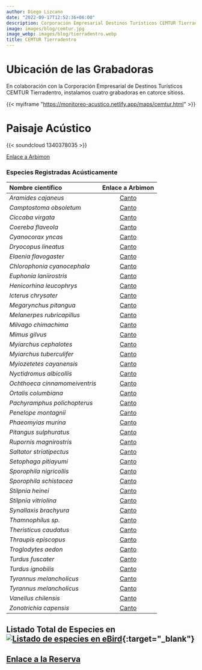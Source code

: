 ```yaml
---
author: Diego Lizcano
date: "2022-09-17T12:52:36+06:00"
description: Corporación Empresarial Destinos Turísticos CEMTUR Tierradentro
image: images/blog/cemtur.jpg
image_webp: images/blog/tierradentro.webp
title: CEMTUR Tierradentro
---
```


# Ubicación de las Grabadoras


En colaboración con la Corporación Empresarial de Destinos Turísticos CEMTUR Tierradentro, instalamos cuatro grabadoras en catorce sitioss.

{{< myiframe "https://monitoreo-acustico.netlify.app/maps/cemtur.html" >}}



# Paisaje Acústico

{{< soundcloud 1340378035 >}}



[Enlace a Arbimon](https://arbimon.rfcx.org/project/destinos-awake/visualizer/rec/43294217)



### Especies Registradas Acústicamente


|__Nombre científico__| Enlace a Arbimon|
| :---        |     :----:   |
|_Aramides cajaneus_| [Canto]( https://arbimon.rfcx.org/project/destinos-awake/visualizer/rec/43304115 ) |
|_Camptostoma obsoletum_| [Canto]( https://arbimon.rfcx.org/project/destinos-awake/visualizer/rec/43513154 ) |
|_Ciccaba virgata_| [Canto]( https://arbimon.rfcx.org/project/destinos-awake/visualizer/rec/43295228 ) |
|_Coereba flaveola_| [Canto]( https://arbimon.rfcx.org/project/destinos-awake/visualizer/rec/47063419 ) |
|_Cyanocorax yncas_| [Canto]( https://arbimon.rfcx.org/project/destinos-awake/visualizer/rec/43297744 ) |
|_Dryocopus lineatus_| [Canto]( https://arbimon.rfcx.org/project/destinos-awake/visualizer/rec/43294779 ) |
|_Elaenia flavogaster_| [Canto]( https://arbimon.rfcx.org/project/destinos-awake/visualizer/rec/43294555 ) |
|_Chlorophonia cyanocephala_| [Canto]( https://arbimon.rfcx.org/project/destinos-awake/visualizer/rec/43514003 ) |
|_Euphonia laniirostris_| [Canto]( https://arbimon.rfcx.org/project/destinos-awake/visualizer/rec/43294542 ) |
|_Henicorhina leucophrys_| [Canto]( https://arbimon.rfcx.org/project/destinos-awake/visualizer/rec/43389099 ) |
|_Icterus chrysater_| [Canto]( https://arbimon.rfcx.org/project/destinos-awake/visualizer/rec/43614791) |
|_Megarynchus pitangua_| [Canto]( https://arbimon.rfcx.org/project/destinos-awake/visualizer/rec/43304442 ) |
|_Melanerpes rubricapillus_| [Canto]( https://arbimon.rfcx.org/project/destinos-awake/visualizer/rec/43305957 ) |
|_Milvago chimachima_| [Canto]( https://arbimon.rfcx.org/project/destinos-awake/visualizer/rec/43304278 ) |
|_Mimus gilvus_| [Canto]( https://arbimon.rfcx.org/project/destinos-awake/visualizer/rec/43391058 ) |
|_Myiarchus cephalotes_| [Canto]( https://arbimon.rfcx.org/project/destinos-awake/visualizer/rec/43294432 ) |
|_Myiarchus tuberculifer_| [Canto]( https://arbimon.rfcx.org/project/destinos-awake/visualizer/rec/43304240 ) |
|_Myiozetetes cayanensis_| [Canto]( https://arbimon.rfcx.org/project/destinos-awake/visualizer/rec/43294423 ) |
|_Nyctidromus albicollis_| [Canto]( https://arbimon.rfcx.org/project/destinos-awake/visualizer/rec/43613390 ) |
|_Ochthoeca cinnamomeiventris_| [Canto]( https://arbimon.rfcx.org/project/destinos-awake/visualizer/rec/43386318 ) |
|_Ortalis columbiana_| [Canto]( https://arbimon.rfcx.org/project/destinos-awake/visualizer/rec/43294398 ) |
|_Pachyramphus polichopterus_| [Canto]( https://arbimon.rfcx.org/project/destinos-awake/visualizer/rec/43294228 ) |
|_Penelope montagnii_| [Canto]( https://arbimon.rfcx.org/project/destinos-awake/visualizer/rec/43294820 ) |
|_Phaeomyias murina_| [Canto]( https://arbimon.rfcx.org/project/destinos-awake/visualizer/rec/52141039 ) |
|_Pitangus sulphuratus_| [Canto]( https://arbimon.rfcx.org/project/destinos-awake/visualizer/rec/43295654 ) |
|_Rupornis magnirostris_| [Canto]( https://arbimon.rfcx.org/project/destinos-awake/visualizer/rec/43512255 ) |
|_Saltator striatipectus_| [Canto]( https://arbimon.rfcx.org/project/destinos-awake/visualizer/rec/48826720 ) |
|_Setophaga pitiayumi_| [Canto]( https://arbimon.rfcx.org/project/destinos-awake/visualizer/rec/43294562 ) |
|_Sporophila nigricollis_| [Canto]( https://arbimon.rfcx.org/project/destinos-awake/visualizer/rec/43515270 ) |
|_Sporophila schistacea_| [Canto]( https://arbimon.rfcx.org/project/destinos-awake/visualizer/rec/47063375 ) |
|_Stilpnia heinei_| [Canto]( https://arbimon.rfcx.org/project/destinos-awake/visualizer/rec/43294555 ) |
|_Stilpnia vitriolina_| [Canto]( https://arbimon.rfcx.org/project/destinos-awake/visualizer/rec/43294445 ) |
|_Synallaxis brachyura_| [Canto]( https://arbimon.rfcx.org/project/destinos-awake/visualizer/rec/52781415 ) |
|_Thamnophilus sp._| [Canto]( https://arbimon.rfcx.org/project/destinos-awake/visualizer/rec/51429940 ) |
|_Theristicus caudatus_| [Canto]( https://arbimon.rfcx.org/project/destinos-awake/visualizer/rec/47063460 ) |
|_Thraupis episcopus_| [Canto]( https://arbimon.rfcx.org/project/destinos-awake/visualizer/rec/43294217 ) |
|_Troglodytes aedon_| [Canto]( https://arbimon.rfcx.org/project/destinos-awake/visualizer/rec/43304177 ) |
|_Turdus fuscater_| [Canto]( https://arbimon.rfcx.org/project/destinos-awake/visualizer/rec/43295636 ) |
|_Turdus ignobilis_| [Canto]( https://arbimon.rfcx.org/project/destinos-awake/visualizer/rec/43512026 ) |
|_Tyrannus melancholicus_| [Canto]( https://arbimon.rfcx.org/project/destinos-awake/visualizer/rec/43294178 ) |
|_Tyrannus melancholicus_| [Canto]( https://arbimon.rfcx.org/project/destinos-awake/visualizer/rec/48825969 ) |
|_Vanellus chilensis_| [Canto]( https://arbimon.rfcx.org/project/destinos-awake/visualizer/rec/43676443 ) |
|_Zonotrichia capensis_| [Canto]( https://arbimon.rfcx.org/project/destinos-awake/visualizer/rec/43304168 ) |




## Listado Total de Especies en[![Listado de especies en eBird](/images/blog/Logo_ebird.png "CEMTUR")](https://ebird.org/colombia/checklist/S118380672){:target="_blank"}



## [Enlace a la Reserva](https://www.facebook.com/cemtur2015/)




